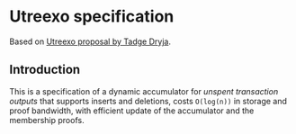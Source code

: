# Utreexo specification

Based on [Utreexo proposal by Tadge Dryja](https://www.youtube.com/watch?v=edRun-6ubCc).

## Introduction

This is a specification of a dynamic accumulator for _unspent transaction outputs_
that supports inserts and deletions, costs `O(log(n))` in storage and proof bandwidth,
with efficient update of the accumulator and the membership proofs.



